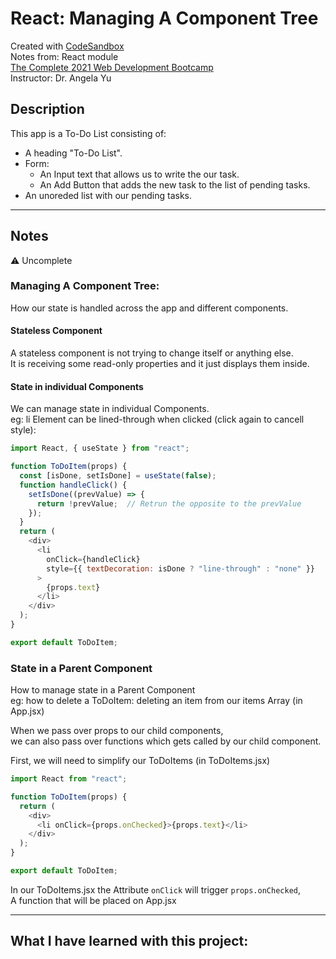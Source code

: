 # React: Managing A Component Tree
Created with [CodeSandbox](https://codesandbox.io/)  
Notes from: React module  
[The Complete 2021 Web Development Bootcamp](https://www.udemy.com/course/the-complete-web-development-bootcamp/)  
Instructor: Dr. Angela Yu 


## Description
This app is a To-Do List consisting of:
* A heading "To-Do List".
* Form:
  * An Input text that allows us to write the our task.
  * An Add Button that adds the new task to the list of pending tasks.
* An unoreded list with our pending tasks.

---
## Notes 

⚠️ Uncomplete

### Managing A Component Tree:
How our state is handled across the app and different components.      

#### Stateless Component

A stateless component is not trying to change itself or anything else.      
It is receiving some read-only properties and it just displays them inside.

#### State in individual Components

We can manage state in individual Components.       
eg: li Element can be lined-through when clicked (click again to cancell style): 
```javascript
import React, { useState } from "react";

function ToDoItem(props) {
  const [isDone, setIsDone] = useState(false);
  function handleClick() {
    setIsDone((prevValue) => {
      return !prevValue;  // Retrun the opposite to the prevValue
    });
  }
  return (
    <div>
      <li
        onClick={handleClick}
        style={{ textDecoration: isDone ? "line-through" : "none" }}
      >
        {props.text}
      </li>
    </div>
  );
}

export default ToDoItem;
```

### State in a Parent Component

How to manage state in a Parent Component        
eg: how to delete a ToDoItem: deleting an item from our items Array (in App.jsx)

When we pass over props to our child components,       
we can also pass over functions which gets called by our child component.

First, we will need to simplify our ToDoItems (in ToDoItems.jsx)
```javascript
import React from "react";

function ToDoItem(props) {
  return (
    <div>
      <li onClick={props.onChecked}>{props.text}</li>
    </div>
  );
}

export default ToDoItem;
```
In our ToDoItems.jsx the Attribute ```onClick``` will trigger ```props.onChecked```,       
A function that will be placed on App.jsx



---
## What I have learned with this project:
